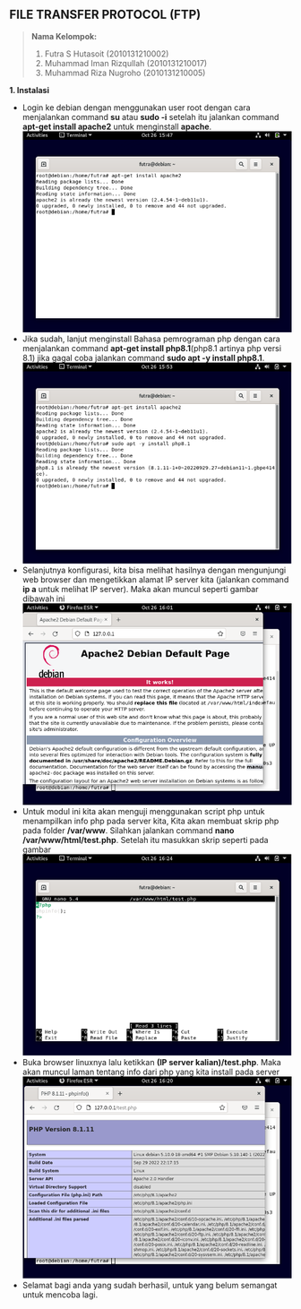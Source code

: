 ## FILE TRANSFER PROTOCOL (FTP)
> **Nama Kelompok:**
> 1. Futra S Hutasoit (2010131210002)
> 2. Muhammad Iman Rizqullah (2010131210017)
> 3. Muhammad Riza Nugroho (2010131210005)

**1. Instalasi**
+ Login ke debian dengan menggunakan user root dengan cara menjalankan command **su** atau **sudo -i** setelah itu jalankan command **apt-get install apache2** untuk menginstall **apache**.
![Image](img/AST6_1.png)
+ Jika sudah, lanjut menginstall Bahasa pemrograman php dengan cara menjalankan command **apt-get install php8.1**(php8.1 artinya php versi 8.1) jika gagal coba jalankan command **sudo apt -y install php8.1**.
![Image](img/AST6_2.png)
+ Selanjutnya konfigurasi, kita bisa melihat hasilnya dengan mengunjungi web browser dan mengetikkan alamat IP server kita (jalankan command **ip a** untuk melihat IP server). Maka akan muncul seperti gambar dibawah ini
![Image](img/AST6_3.png)
+ Untuk modul ini kita akan menguji menggunakan script php untuk menampilkan info php pada server kita, Kita akan membuat skrip php pada folder **/var/www**. Silahkan jalankan command **nano /var/www/html/test.php**. Setelah itu masukkan skrip seperti pada gambar
![Image](img/AST6_4.png)
+ Buka browser linuxnya lalu ketikkan **(IP server kalian)/test.php**. Maka akan muncul laman tentang info dari php yang kita install pada server
![Image](img/AST6_5.png)
+ Selamat bagi anda yang sudah berhasil, untuk yang belum semangat untuk mencoba lagi.
